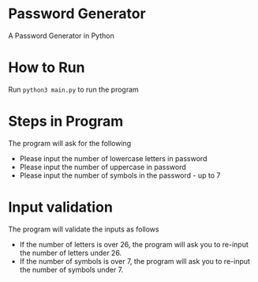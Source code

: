 # Password Generator
A Password Generator in Python

# How to Run

Run `python3 main.py` to run the program

# Steps in Program

The program will ask for the following

- Please input the number of lowercase letters in password
- Please input the number of uppercase in password
- Please input the number of symbols in the password - up to 7

# Input validation

The program will validate the inputs as follows

- If the number of letters is over 26, the program will ask you to re-input the number of letters under 26.
- If the number of symbols is over 7, the program will ask you to re-input the number of symbols under 7.

